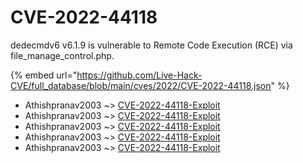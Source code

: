 # CVE-2022-44118

dedecmdv6 v6.1.9 is vulnerable to Remote Code Execution (RCE) via file_manage_control.php.

{% embed url="https://github.com/Live-Hack-CVE/full_database/blob/main/cves/2022/CVE-2022-44118.json" %}


* Athishpranav2003 ~> [CVE-2022-44118-Exploit](https://www.alice-snow.ru/2022/database/cve-2022-44118/cve-2022-44118-exploit-athishpranav2003)
* Athishpranav2003 ~> [CVE-2022-44118-Exploit](https://www.alice-snow.ru/2022/database/cve-2022-44118/cve-2022-44118-exploit-athishpranav2003)
* Athishpranav2003 ~> [CVE-2022-44118-Exploit](https://www.alice-snow.ru/2022/database/cve-2022-44118/cve-2022-44118-exploit-athishpranav2003)
* Athishpranav2003 ~> [CVE-2022-44118-Exploit](https://www.alice-snow.ru/2022/database/cve-2022-44118/cve-2022-44118-exploit-athishpranav2003)
* Athishpranav2003 ~> [CVE-2022-44118-Exploit](https://www.alice-snow.ru/2022/database/cve-2022-44118/cve-2022-44118-exploit-athishpranav2003)